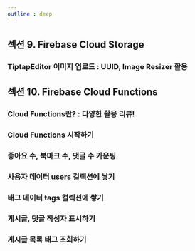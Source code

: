 ```yaml
--- 
outline : deep
---
```


## 섹션 9. Firebase Cloud Storage
### TiptapEditor 이미지 업로드 : UUID, Image Resizer 활용
## 섹션 10. Firebase Cloud Functions
### Cloud Functions란? : 다양한 활용 리뷰!
### Cloud Functions 시작하기
### 좋아요 수, 북마크 수, 댓글 수 카운팅
### 사용자 데이터 users 컬렉션에 쌓기
### 태그 데이터 tags 컬렉션에 쌓기
### 게시글, 댓글 작성자 표시하기
### 게시글 목록 태그 조회하기